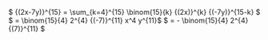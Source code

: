 $ {(2x-7y)}^{15} = \sum\_{k=4}^{15} \binom{15}{k} {(2x)}^{k} {(-7y)}^{15-k} $
$ = \binom{15}{4} 2^{4} {(-7)}^{11} x^4 y^{11}$
$ = - \binom{15}{4} 2^{4} {(7)}^{11} $
